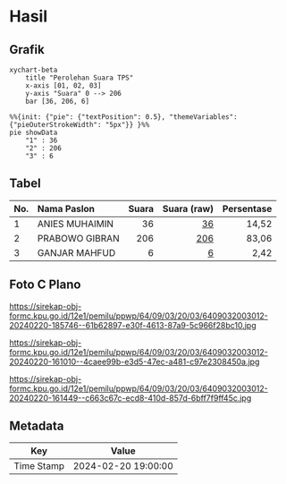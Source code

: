 # Hasil

## Grafik

```mermaid
xychart-beta
    title "Perolehan Suara TPS"
    x-axis [01, 02, 03]
    y-axis "Suara" 0 --> 206
    bar [36, 206, 6]
```

```mermaid
%%{init: {"pie": {"textPosition": 0.5}, "themeVariables": {"pieOuterStrokeWidth": "5px"}} }%%
pie showData
    "1" : 36
    "2" : 206
    "3" : 6
```

## Tabel

| No. | Nama Paslon    | Suara | Suara (raw) | Persentase |
|:--- |:-------------- | -----:| -----------:| ----------:|
| 1   | ANIES MUHAIMIN | 36    | [36][p-1]   | 14,52      |
| 2   | PRABOWO GIBRAN | 206   | [206][p-2]  | 83,06      |
| 3   | GANJAR MAHFUD  | 6     | [6][p-3]    | 2,42       |


[p-1]: https://github.com/gigit-pemilu/pemilu-2024-64-kalimantan-timur/blob/main/pilpres/hitung-suara/sub/64-kalimantan-timur/sub/09-penajam-paser-utara/sub/03-babulu/sub/2003-babulu-laut/sub/012-tps/sub/paslon-1.txt
[p-2]: https://github.com/gigit-pemilu/pemilu-2024-64-kalimantan-timur/blob/main/pilpres/hitung-suara/sub/64-kalimantan-timur/sub/09-penajam-paser-utara/sub/03-babulu/sub/2003-babulu-laut/sub/012-tps/sub/paslon-2.txt
[p-3]: https://github.com/gigit-pemilu/pemilu-2024-64-kalimantan-timur/blob/main/pilpres/hitung-suara/sub/64-kalimantan-timur/sub/09-penajam-paser-utara/sub/03-babulu/sub/2003-babulu-laut/sub/012-tps/sub/paslon-3.txt

## Foto C Plano

https://sirekap-obj-formc.kpu.go.id/12e1/pemilu/ppwp/64/09/03/20/03/6409032003012-20240220-185746--61b62897-e30f-4613-87a9-5c966f28bc10.jpg

https://sirekap-obj-formc.kpu.go.id/12e1/pemilu/ppwp/64/09/03/20/03/6409032003012-20240220-161010--4caee99b-e3d5-47ec-a481-c97e2308450a.jpg

https://sirekap-obj-formc.kpu.go.id/12e1/pemilu/ppwp/64/09/03/20/03/6409032003012-20240220-161449--c663c67c-ecd8-410d-857d-6bff7f9ff45c.jpg


## Metadata

| Key        | Value               |
| ---------- | ------------------- |
| Time Stamp | 2024-02-20 19:00:00 |



